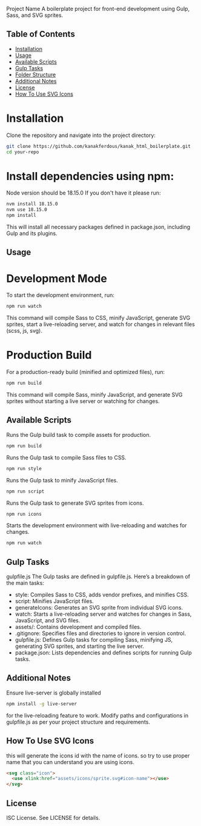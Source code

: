 Project Name
A boilerplate project for front-end development using Gulp, Sass, and SVG sprites.

## Table of Contents

- [Installation](#installation)
- [Usage](#usage)
- [Available Scripts](#available-scripts)
- [Gulp Tasks](#gulp-tasks)
- [Folder Structure](#folder-structure)
- [Additional Notes](#additional-notes)
- [License](#license)
- [How To Use SVG Icons](#how-to-use-svg-icons)

# Installation

Clone the repository and navigate into the project directory:

```bash
git clone https://github.com/kanakferdous/kanak_html_boilerplate.git
cd your-repo
```

# Install dependencies using npm:

Node version should be 18.15.0
If you don't have it please run:

```bash
nvm install 18.15.0
nvm use 18.15.0
npm install
```

This will install all necessary packages defined in package.json, including Gulp and its plugins.

## Usage

# Development Mode

To start the development environment, run:

```bash
npm run watch
```

This command will compile Sass to CSS, minify JavaScript, generate SVG sprites, start a live-reloading server, and watch for changes in relevant files (scss, js, svg).

# Production Build

For a production-ready build (minified and optimized files), run:

```bash
npm run build
```

This command will compile Sass, minify JavaScript, and generate SVG sprites without starting a live server or watching for changes.

## Available Scripts

Runs the Gulp build task to compile assets for production.

```bash
npm run build
```

Runs the Gulp task to compile Sass files to CSS.

```bash
npm run style
```

Runs the Gulp task to minify JavaScript files.

```bash
npm run script
```

Runs the Gulp task to generate SVG sprites from icons.

```bash
npm run icons
```

Starts the development environment with live-reloading and watches for changes.

```bash
npm run watch
```

## Gulp Tasks

gulpfile.js
The Gulp tasks are defined in gulpfile.js. Here’s a breakdown of the main tasks:

- style: Compiles Sass to CSS, adds vendor prefixes, and minifies CSS.
- script: Minifies JavaScript files.
- generateIcons: Generates an SVG sprite from individual SVG icons.
- watch: Starts a live-reloading server and watches for changes in Sass, JavaScript, and SVG files.
- assets/: Contains development and compiled files.
- .gitignore: Specifies files and directories to ignore in version control.
- gulpfile.js: Defines Gulp tasks for compiling Sass, minifying JS, generating SVG sprites, and starting the live server.
- package.json: Lists dependencies and defines scripts for running Gulp tasks.

## Additional Notes

Ensure live-server is globally installed

```bash
npm install -g live-server
```

for the live-reloading feature to work.
Modify paths and configurations in gulpfile.js as per your project structure and requirements.

## How To Use SVG Icons

this will generate the icons id with the name of icons. so try to use proper name that you can understand you are using icons.

```html
<svg class="icon">
  <use xlink:href="assets/icons/sprite.svg#icon-name"></use>
</svg>
```

## License

ISC License. See LICENSE for details.
